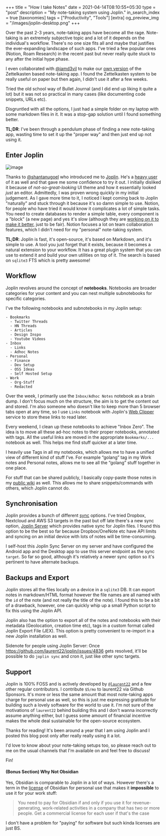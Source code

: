 +++
title = "How I take Notes"
date = 2021-04-14T08:10:55+05:30
type = "post"
description = "My note-taking system using Joplin."
in_search_index = true
[taxonomies]
tags = ["Productivity", "Tools"]
[extra]
og_preview_img = "/images/joplin-desktop.png"
+++

Over the past 2-3 years, note-taking apps have become all the rage. Note-taking is an extremely subjective topic and a lot of it depends on the individual's workflow. There's no one size fits all and maybe that justifies the ever-expanding landscape of such apps. I've tried a few popular ones (Notion, Roam Research) in the recent past but never really quite stuck to any after the initial hype phase.

I even collaborated with [@iamd3vil](https://sarat.dev/) to make our [own version](https://github.com/hackstream/zettel/) of the Zettelkasten based note-taking app. I found the Zettelkasten system to be really useful on paper but then again, I didn't use it after a few weeks.

Tried the old school way of Bullet Journal (and I did end up liking it quite a lot) but it was not so practical in many cases (like documenting code snippets, URLs etc).

Disgruntled with all the options, I just had a simple folder on my laptop with some markdown files in it. It was a stop-gap solution until I found something better.

**TL;DR**: I've been through a pendulum phase of finding a new note-taking app, wasting time to set it up the "proper way" and then just end up not using it.

## Enter Joplin

![image](/images/joplin-desktop.png)

Thanks to [@shantanugoel](shantanugoel.com) who introduced me to [Joplin](https://joplinapp.org/). He's a [heavy user](https://shantanugoel.com/2020/03/20/hammerspoon-backup-joplin-notes-dotfiles-git-macos/) of it as well and that gave me some confidence to try it out. I initially disliked it because of _not-so-great-looking_ UI theme and how it essentially looked _just_ an editor. Admittedly, I was proven wrong quickly in my initial judgement. As I gave more time to it, I noticed I kept coming back to Joplin "naturally" and stuck through it because it's so damn simple to use. Notion, for people who have tried it would know it complicates a lot of simple tasks. You need to create databases to render a simple table, every component is a "block" (a new page) and yes it's slow (although they are [working on it to make it better](https://www.notion.so/notion/Focus-on-performance-reliability-89f937a6ccc04905b1dcfa878537e08d), just to be fair). Notion focuses a lot on team collaboration features, which I didn't need for my "personal" note-taking system.

**TL;DR**: Joplin is fast, it's open-source, it's based on Markdown, and it's simple to use. A tool you just forget that it exists, because it becomes a natural extension to your workflow. It has a great plugin system that you can use to extend it and build your own utilities on top of it. The search is based on `sqlite3` FTS which is pretty awesome!

## Workflow

Joplin revolves around the concept of **notebooks**. Notebooks are broader categories for your content and you can nest multiple subnotebooks for specific categories.

I've the following notebooks and subnotebooks in my Joplin setup:

```
- Bookmarks
  - Twitter Threads
  - HN Threads
  - Articles
  - Design Inspo
  - Youtube Videos
- Inbox
  - Links
  - Adhoc Notes
- Personal
  - Finance
  - Dev Setup
  - OSS Ideas
  - Self Hosted Setup
- Work
  - Org-Stuff
  - Redacted
```

Over the week, I primarily use the `Inbox/Adhoc Notes` notebook as a brain dump. I don't focus much on the structure, the aim is to get the content out and stored. I'm also someone who doesn't like to keep more than 5 browser tabs open at any time, so I use `Links` notebook with Joplin's [Web Clipper](https://joplinapp.org/clipper/) service to store these links to read later.

Every weekend, I clean up these notebooks to achieve "Inbox Zero". The idea is to move all these ad-hoc notes to their proper notebooks, annotated with tags. All the useful links are moved in the appropriate `Bookmarks/...` notebook as well. This helps me find stuff quicker at a later time.

I heavily use Tags in all my notebooks, which allows me to have a unified view of different kind of stuff I’ve. For example “golang” tag in my Work notes and Personal notes, allows me to see all the “golang” stuff together in one place.

For stuff that can be shared publicly, I basically copy-paste those notes in my [public wiki](https://notes.mrkaran.dev/) as well. This allows me to share snippets/commands with others, which Joplin cannot do.

## Synchronisation

Joplin provides a bunch of different [sync](https://joplinapp.org/#synchronisation) options. I've tried Dropbox, Nextcloud and AWS S3 targets in the past but off late there's a new sync option, [Joplin Server](https://github.com/laurent22/joplin/blob/dev/packages/server/README.md) which provides native sync for Joplin files. I found this option to be the best so far because Dropbox/OneNote etc have API limits and syncing on an initial device with lots of notes will be time-consuming.

I self-host this Joplin Sync Server on my server and have configured the Android app and the Desktop app to use this server endpoint as the sync `target`. So far so good, although it's relatively a newer sync option so it's pertinent to have alternate backups.

## Backups and Export

Joplin stores all the files locally on a device in a `sqlite3` DB. It can export notes in markdown/HTML format however the file names are all named with the `id` of the note (and not really the title of the note). I found this to be a bit of a drawback, however, one can quickly whip up a small Python script to fix this using the Joplin API.

Joplin also has the option to export all of the notes and notebooks with their metadata (Geolocation, creation time etc), tags in a custom format called Joplin Export File (JEX). This option is pretty convenient to re-import in a new Joplin installation as well.

Sidenote for people using Joplin Server: Once https://github.com/laurent22/joplin/issues/4836 gets resolved, it'll be possible to do `joplin sync` and cron it, just like other sync targets. 

## Support

Joplin is 100% FOSS and is actively developed by [`@laurent22`](https://github.com/laurent22/) and a few other regular contributors. I contribute `$5/mo` to laurent22 via Github Sponsors. It's more or less the same amount that most note-taking apps charge for personal use as well, so this is just me expressing gratitude for building such a lovely software for the world to use it. I'm not sure of the motivations of `laurent22` behind building this and I don't wanna incorrectly assume anything either, but I guess some amount of financial incentive makes the whole deal sustainable for the open-source ecosystem.

Thanks for reading! It's been around a year that I am using Joplin and I posted this blog post only after really really using it a lot.

I'd love to know about your note-taking setups too, so please reach out to me on the usual channels that I'm available on and feel free to discuss!

Fin!

#### (Bonus Section) Why Not Obsidian

Yes, Obsidian is comparable to Joplin in a lot of ways. However there's a term in the [license](https://obsidian.md/eula) of Obsidian for personal use that makes it **impossible** to use it for your work stuff:

> You need to pay for Obsidian if and only if you use it for revenue-generating, work-related activities in a company that has two or more people. Get a commercial license for each user if that's the case

I don't have a problem for "paying" for software but such kinda licenses are just BS.
